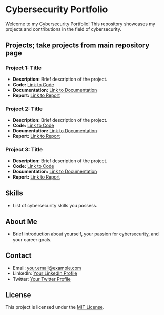 # Cybersecurity Portfolio

Welcome to my Cybersecurity Portfolio! This repository showcases my projects and contributions in the field of cybersecurity.

## Projects; take projects from main repository page

### Project 1: Title

- **Description:** Brief description of the project.
- **Code:** [Link to Code](project1/code)
- **Documentation:** [Link to Documentation](project1/documentation)
- **Report:** [Link to Report](project1/report.pdf)

### Project 2: Title

- **Description:** Brief description of the project.
- **Code:** [Link to Code](project2/code)
- **Documentation:** [Link to Documentation](project2/documentation)
- **Report:** [Link to Report](project2/report.pdf)

### Project 3: Title

- **Description:** Brief description of the project.
- **Code:** [Link to Code](project3/code)
- **Documentation:** [Link to Documentation](project3/documentation)
- **Report:** [Link to Report](project3/report.pdf)

## Skills

- List of cybersecurity skills you possess.

## About Me

- Brief introduction about yourself, your passion for cybersecurity, and your career goals.

## Contact

- Email: your.email@example.com
- LinkedIn: [Your LinkedIn Profile](https://www.linkedin.com/in/yourlinkedin)
- Twitter: [Your Twitter Profile](https://twitter.com/yourtwitter)

## License

This project is licensed under the [MIT License](LICENSE).
